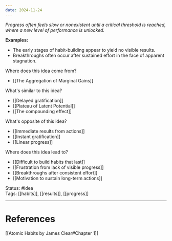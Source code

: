 ```yaml
---
date: 2024-11-24
---
```

_Progress often feels slow or nonexistent until a critical threshold is reached, where a new level of performance is unlocked._

**Examples:**
- The early stages of habit-building appear to yield no visible results.
- Breakthroughs often occur after sustained effort in the face of apparent stagnation.

Where does this idea come from?  
- [[The Aggregation of Marginal Gains]]

What's similar to this idea?  
- [[Delayed gratification]]
- [[Plateau of Latent Potential]]
- [[The compounding effect]]

What's opposite of this idea?  
- [[Immediate results from actions]]
- [[Instant gratification]]
- [[Linear progress]]

Where does this idea lead to?  
- [[Difficult to build habits that last]]
- [[Frustration from lack of visible progress]]
- [[Breakthroughs after consistent effort]]
- [[Motivation to sustain long-term actions]]

Status: #idea  
Tags: [[habits]], [[results]], [[progress]]

---
# References
[[Atomic Habits by James Clear#Chapter 1]]